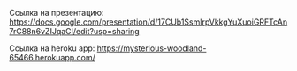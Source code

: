 Ссылка на презентацию:
https://docs.google.com/presentation/d/17CUb1SsmlrpVkkgYuXuoiGRFTcAn7rC88n6vZIJqaCI/edit?usp=sharing

Ссылка на heroku app:
https://mysterious-woodland-65466.herokuapp.com/
